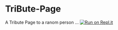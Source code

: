 # TriBute-Page
A Tribute Page to a ranom person ...
[![Run on Repl.it](https://repl.it/badge/github/papilocollanso/TriBute-Page)](https://repl.it/github/papilocollanso/TriBute-Page)
